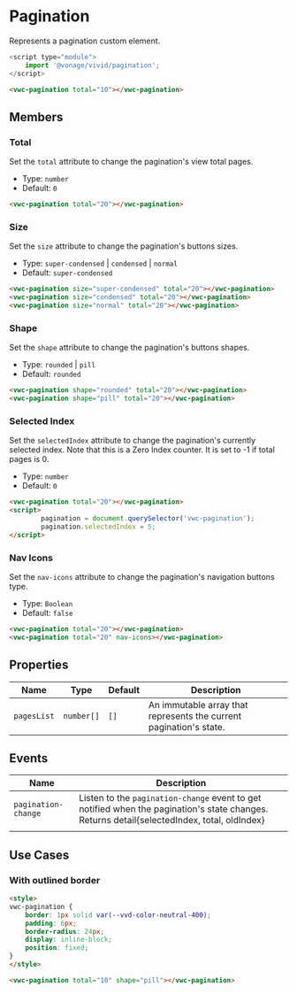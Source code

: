 # Pagination

Represents a pagination custom element.

```js
<script type="module">
	import '@vonage/vivid/pagination';
</script>
```

```html preview
<vwc-pagination total="10"></vwc-pagination>
```

## Members

### Total

Set the `total` attribute to change the pagination's view total pages.

- Type: `number`
- Default: `0`

```html preview
<vwc-pagination total="20"></vwc-pagination>
```

### Size

Set the `size` attribute to change the pagination's buttons sizes.

- Type: `super-condensed` | `condensed` | `normal`
- Default: `super-condensed`

```html preview blocks
<vwc-pagination size="super-condensed" total="20"></vwc-pagination>
<vwc-pagination size="condensed" total="20"></vwc-pagination>
<vwc-pagination size="normal" total="20"></vwc-pagination>
```

### Shape

Set the `shape` attribute to change the pagination's buttons shapes.

- Type: `rounded` | `pill`
- Default: `rounded`

```html preview blocks
<vwc-pagination shape="rounded" total="20"></vwc-pagination>
<vwc-pagination shape="pill" total="20"></vwc-pagination>
```

### Selected Index
Set the `selectedIndex` attribute to change the pagination's currently selected index. Note that this is a Zero Index counter. It is set to -1 if total pages is 0.

- Type: `number`
- Default: `0`

```html preview
<vwc-pagination total="20"></vwc-pagination>
<script>
		pagination = document.querySelector('vwc-pagination');
		pagination.selectedIndex = 5;
</script>
```

### Nav Icons

Set the `nav-icons` attribute to change the pagination's navigation buttons type.

- Type: `Boolean`
- Default: `false`

```html preview blocks
<vwc-pagination total="20"></vwc-pagination>
<vwc-pagination total="20" nav-icons></vwc-pagination>
```

## Properties

<div class="table-wrapper">

| Name     | Type     | Default     | Description                                                                              |
|----------| -------- | ----------- |------------------------------------------------------------------------------------------|
| `pagesList`  | `number[]` | `[]`        | An immutable array that represents the current pagination's state. |

</div>

## Events

<div class="table-wrapper">

| Name                | Description                                                                                                                                 |
| ------------------- | ------------------------------------------------------------------------------------------------------------------------------------------- |
| `pagination-change` | Listen to the `pagination-change` event to get notified when the pagination's state changes. Returns detail{selectedIndex, total, oldIndex} |
|                     |


</div>

## Use Cases

### With outlined border

```html preview
<style>
vwc-pagination {
    border: 1px solid var(--vvd-color-neutral-400);
    padding: 6px;
    border-radius: 24px;
    display: inline-block;
    position: fixed;
}
</style>

<vwc-pagination total="10" shape="pill"></vwc-pagination>
```